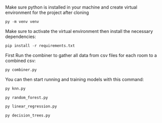 Make sure python is installed in your machine and create virtual environment for the project after cloning

```python
py -m venv venv
```

Make sure to activate the virtual environment then install the necessary dependencies:

```python
pip install -r requirements.txt
```

First Run the combiner to gather all data from csv files for each room to a combined csv:

```python
py combiner.py
```

You can then start running and training models with this command:

```python
py knn.py
```

```python
py random_forest.py
```

```python
py linear_regression.py
```

```python
py decision_trees.py
```
